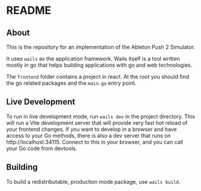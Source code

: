 # README

## About

This is the repository for an implementation of the Ableton Push 2 Simulator.

It uses `wails` as the application framework. Wails itself is a tool written mostly in go that helps building applications with go and web technologies.

The `frontend` folder contains a project in react. At the root you should find the go related packages and the `main.go` entry point.

## Live Development

To run in live development mode, run `wails dev` in the project directory. This will run a Vite development
server that will provide very fast hot reload of your frontend changes. If you want to develop in a browser
and have access to your Go methods, there is also a dev server that runs on http://localhost:34115. Connect
to this in your browser, and you can call your Go code from devtools.

## Building

To build a redistributable, production mode package, use `wails build`.

